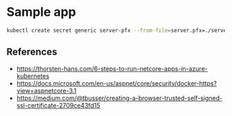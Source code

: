 Sample app
==========

```sh
kubectl create secret generic server-pfx --from-file=server.pfx=./server.pfx
```

References
----------

* https://thorsten-hans.com/6-steps-to-run-netcore-apps-in-azure-kubernetes
* https://docs.microsoft.com/en-us/aspnet/core/security/docker-https?view=aspnetcore-3.1
* https://medium.com/@tbusser/creating-a-browser-trusted-self-signed-ssl-certificate-2709ce43fd15
